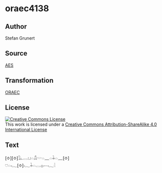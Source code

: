 # oraec4138

## Author

Stefan Grunert

## Source

[AES](https://github.com/simondschweitzer/aes)

## Transformation

[ORAEC](https://oraec.github.io/)

## License

<a rel="license" href="http://creativecommons.org/licenses/by-sa/4.0/"><img alt="Creative Commons License" style="border-width:0" src="https://i.creativecommons.org/l/by-sa/4.0/88x31.png" /></a><br />This work is licensed under a <a rel="license" href="http://creativecommons.org/licenses/by-sa/4.0/">Creative Commons Attribution-ShareAlike 4.0 International License</a>

## Text

[⯑][⯑]𓅓𓂋𓂓𓏏𓀋𓎟𓏏𓈖𓏏𓇓𓏏𓈖[⯑]<br>
𓈞𓏏𓆑[⯑]𓆑𓇓𓏏𓂋𓐍𓍿𓆑𓇋<br>
